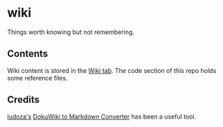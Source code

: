 # wiki
Things worth knowing but not remembering.

## Contents
Wiki content is stored in the [Wiki tab](https://github.com/kkredit/wiki/wiki). The code section of
this repo holds some reference files.

## Credits
[ludoza's](https://github.com/ludoza) [DokuWiki to Markdown
Converter](https://github.com/ludoza/DokuWiki-to-Markdown-Converter) has been a useful tool.
